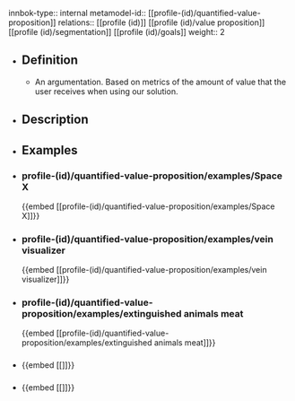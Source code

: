 innbok-type:: internal
metamodel-id:: [[profile-(id)/quantified-value-proposition]]
relations:: [[profile (id)]] [[profile (id)/value proposition]] [[profile (id)/segmentation]] [[profile (id)/goals]]
weight:: 2

- ## Definition
  - An argumentation. Based on metrics of the amount of value that the user receives when using our solution.
- ## Description
- ## Examples
- ### profile-(id)/quantified-value-proposition/examples/Space X
  {{embed [[profile-(id)/quantified-value-proposition/examples/Space X]]}}
- ### profile-(id)/quantified-value-proposition/examples/vein visualizer
  {{embed [[profile-(id)/quantified-value-proposition/examples/vein visualizer]]}}
- ### profile-(id)/quantified-value-proposition/examples/extinguished animals meat
  {{embed [[profile-(id)/quantified-value-proposition/examples/extinguished animals meat]]}}
- ### 
  {{embed [[]]}}
- ### 
  {{embed [[]]}}


